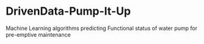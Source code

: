 # DrivenData-Pump-It-Up
Machine Learning algorithms predicting Functional status of water pump for pre-emptive maintenance
